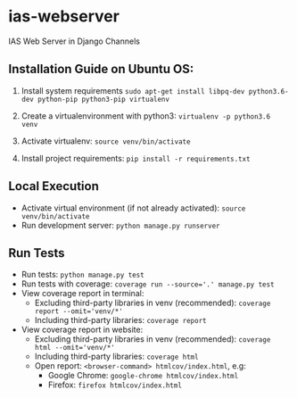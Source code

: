 # ias-webserver
IAS Web Server in Django Channels

## Installation Guide on Ubuntu OS:

  1. Install system requirements `sudo apt-get install libpq-dev python3.6-dev python-pip python3-pip virtualenv`

  2. Create a virtualenvironment with python3: `virtualenv -p python3.6 venv`

  3. Activate virtualenv: `source venv/bin/activate`

  4. Install project requirements: `pip install -r requirements.txt`

## Local Execution
  * Activate virtual environment (if not already activated): `source venv/bin/activate`
  * Run development server: `python manage.py runserver`

## Run Tests
  * Run tests: `python manage.py test`
  * Run tests with coverage: `coverage run --source='.' manage.py test`
  * View coverage report in terminal:
    * Excluding third-party libraries in venv (recommended): `coverage report --omit='venv/*'`
    * Including third-party libraries: `coverage report`
  * View coverage report in website:
    * Excluding third-party libraries in venv (recommended): `coverage html --omit='venv/*'`
    * Including third-party libraries: `coverage html`
    * Open report: `<browser-command> htmlcov/index.html`, e.g:
      * Google Chrome: `google-chrome htmlcov/index.html`
      * Firefox: `firefox htmlcov/index.html`
